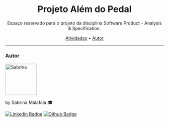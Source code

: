 <h1 align="center">Projeto Além do Pedal</h1>

<p align="center">Espaço reservado para o projeto da disciplina Software Product - Analysis & Specification.</p>

<p align="center">
 <a href="#uc7">Atividades</a> •
 <a href="#autor">Autor</a>
</p>

---


 

### Autor
<img alt="Sabrina" title="Sabrina" src="https://avatars.githubusercontent.com/u/89711999?v=4" height="100" width="100" />

by Sabrina Malafaia 🎓

[![Linkedin Badge](https://img.shields.io/badge/-LinkedIn-blue?style=flat-square&logo=Linkedin&logoColor=white&link=https://www.linkedin.com/in/sabrinamalafaia)](https://www.linkedin.com/in/sabrinamalafaia)
[![Github Badge](https://img.shields.io/badge/-Github-000?style=flat-square&logo=Github&logoColor=white&link=https://github.com/SabrinaMalafaia)](https://github.com/SabrinaMalafaia)

